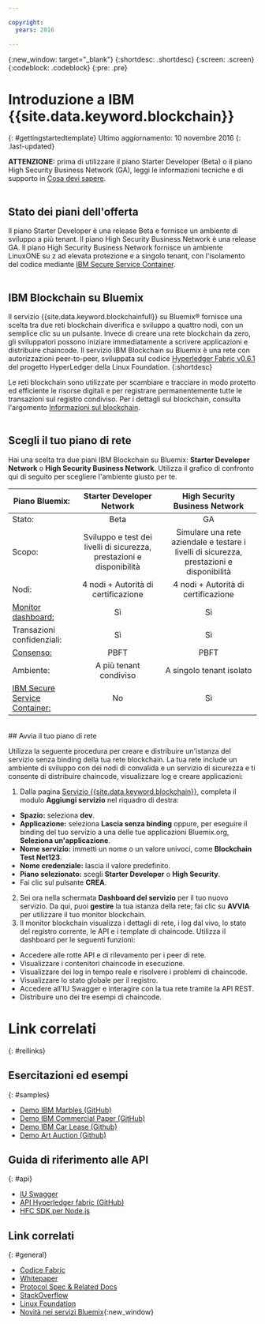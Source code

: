 ```yaml
---

copyright:
  years: 2016

---
```


{:new_window: target="_blank"}
{:shortdesc: .shortdesc}
{:screen: .screen}
{:codeblock: .codeblock}
{:pre: .pre}

# Introduzione a IBM {{site.data.keyword.blockchain}}
{: #gettingstartedtemplate}
Ultimo aggiornamento: 10 novembre 2016
{: .last-updated}

**ATTENZIONE:** prima di utilizzare il piano Starter Developer (Beta) o il piano High Security Business Network (GA), leggi le informazioni tecniche e di supporto in [Cosa devi sapere](needtoknow.html).
<br><br>

## Stato dei piani dell'offerta

Il piano Starter Developer è una release Beta e fornisce un ambiente di sviluppo a più tenant. Il piano High Security Business Network è una release GA. Il piano High Security Business Network fornisce un ambiente LinuxONE su z ad elevata protezione e a singolo tenant, con l'isolamento del codice mediante [IBM Secure Service Container](etn_ssc.html).
<br><br>

## IBM Blockchain su Bluemix

Il servizio  {{site.data.keyword.blockchainfull}} su Bluemix&reg; fornisce una scelta tra due reti blockchain diverifica e sviluppo a quattro nodi, con un semplice clic su un pulsante. Invece di creare una rete blockchain da zero, gli sviluppatori possono iniziare immediatamente a scrivere applicazioni e distribuire chaincode. Il servizio IBM Blockchain su Bluemix è una rete con autorizzazioni peer-to-peer, sviluppata sul codice [Hyperledger Fabric v0.6.1](https://github.com/hyperledger/fabric/tree/v0.6) del progetto HyperLedger della Linux Foundation.
{:shortdesc}

Le reti blockchain sono utilizzate per scambiare e tracciare in modo protetto ed efficiente le risorse digitali e per registrare permanentemente tutte le transazioni sul registro condiviso. Per i dettagli sul blockchain, consulta l'argomento [Informazioni sul blockchain](ibmblockchain_overview.html).
<br><br>

## Scegli il tuo piano di rete

Hai una scelta tra due piani IBM Blockchain su Bluemix: **Starter Developer Network** o **High Security Business Network**. Utilizza il grafico di confronto qui di seguito per scegliere l'ambiente giusto per te.

<!-- Commenting our for move to GA status jh 10/07/16
![](images/red_alert.png)  **The High Security Business Network** plan is a limited Beta offering; to select this plan, you must first request preapproval at [IBM Blockchain on IBM Bluemix](http://www-stage.watson.ibm.com/files/blockchain/bluemix.html). -->

| Piano Bluemix:      | Starter Developer Network       | High Security Business Network
| ------------------------- |:--------------------------:|:-----:|
| Stato:    | Beta     | GA |
| Scopo:  |  Sviluppo e test dei livelli di sicurezza, prestazioni e disponibilità |  Simulare una rete aziendale e testare i livelli di sicurezza, prestazioni e disponibilità |
| Nodi:    | 4 nodi + Autorità di certificazione     | 4 nodi + Autorità di certificazione |
| [Monitor dashboard:](ibmblockchainmonitor.html) | Sì | Sì |
| Transazioni confidenziali: | Sì | Sì |
| [Consenso:](etn_pbft.html) | PBFT | PBFT |
| Ambiente:     | A più tenant condiviso | A singolo tenant isolato |
| [IBM Secure Service Container:](etn_ssc.html) | No | Sì |

<br>
## Avvia il tuo piano di rete

Utilizza la seguente procedura per creare e distribuire un'istanza del servizio senza binding della tua rete blockchain.  La tua rete include un ambiente di sviluppo con dei nodi di convalida e un servizio di sicurezza e ti consente di distribuire chaincode, visualizzare log e creare applicazioni:

1. Dalla pagina [Servizio {{site.data.keyword.blockchain}}](https://console.ng.bluemix.net/catalog/services/blockchain/), completa il
modulo **Aggiungi servizio** nel riquadro di destra:
  - **Spazio:** seleziona **dev**.
  - **Applicazione:** seleziona **Lascia senza binding** oppure, per eseguire il binding del tuo servizio a una delle tue applicazioni Bluemix.org, **Seleziona un'applicazione**.
  - **Nome servizio:** immetti un nome o un valore univoci, come **Blockchain Test Net123**.
  - **Nome credenziale:** lascia il valore predefinito.
  - **Piano selezionato:** scegli **Starter Developer** o **High Security**.
  - Fai clic sul pulsante **CREA**.
2.  Sei ora nella schermata **Dashboard del servizio** per il tuo nuovo servizio. Da qui, puoi **gestire** la tua istanza
della rete; fai clic su **AVVIA** per utilizzare il tuo monitor blockchain.
3.  Il monitor blockchain visualizza i dettagli di rete, i log dal vivo, lo stato del registro corrente, le API e i template di chaincode. Utilizza il dashboard per le seguenti funzioni:
  - Accedere alle rotte API e di rilevamento per i peer di rete.
  - Visualizzare i contenitori chaincode in esecuzione.
  - Visualizzare dei log in tempo reale e risolvere i problemi di chaincode.
  - Visualizzare lo stato globale per il registro.
  - Accedere all'IU Swagger e interagire con la tua rete tramite la API REST.
  - Distribuire uno dei tre esempi di chaincode.


# Link correlati
{: #rellinks}
## Esercitazioni ed esempi
{: #samples}
* [Demo IBM Marbles (GitHub)](https://github.com/IBM-Blockchain/marbles)
* [Demo IBM Commercial Paper (GitHub)](https://github.com/IBM-Blockchain/cp-web#readme)
* [Demo IBM Car Lease (Github)](https://github.com/IBM-Blockchain/car-lease-demo/blob/master/README.md)
* [Demo Art Auction (Github)](https://github.com/ITPeople-Blockchain/auction)

## Guida di riferimento alle API
{: #api}
* [IU Swagger](https://obc-service-broker-staging.stage1.mybluemix.net/swagger)
* [API Hyperledger fabric (GitHub)](https://github.com/hyperledger/fabric/tree/v0.6/docs/API)
* [HFC SDK per Node.js](https://github.com/hyperledger/fabric/tree/v0.6/sdk/node)

## Link correlati
{: #general}
* [Codice Fabric](https://github.com/hyperledger/fabric)
* [Whitepaper](https://github.com/hyperledger/hyperledger/wiki/Whitepaper-WG)
* [Protocol Spec & Related Docs](https://github.com/hyperledger/fabric/tree/v0.6/docs)
* [StackOverflow](http://stackoverflow.com/questions/tagged/hyperledger)
* [Linux Foundation](https://www.hyperledger.org/)
* [Novità nei servizi Bluemix](http://www.ng.bluemix.net/docs/whatsnew/index.html#services_category){:new_window}


<!--
[Bluemix Pricing Sheet](https://console.ng.bluemix.net/pricing/)
[IBM Bluemix Prerequisites](https://developer.ibm.com/bluemix/support/#prereqs) -->
